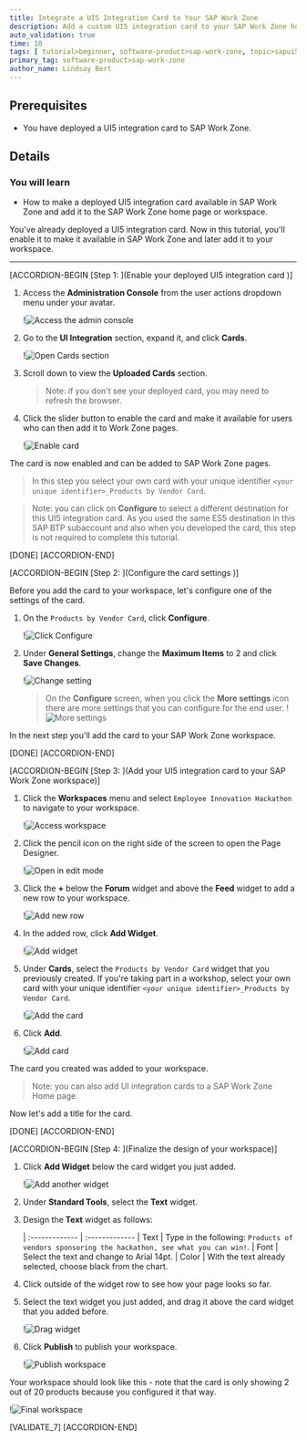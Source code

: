 ```yaml
---
title: Integrate a UI5 Integration Card to Your SAP Work Zone
description: Add a custom UI5 integration card to your SAP Work Zone home page.
auto_validation: true
time: 10
tags: [ tutorial>beginner, software-product>sap-work-zone, topic>sapui5]
primary_tag: software-product>sap-work-zone
author_name: Lindsay Bert
---
```


## Prerequisites
 - You have deployed a UI5 integration card to SAP Work Zone.

## Details
### You will learn
  -  How to make a deployed UI5 integration card available in SAP Work Zone and add it to the SAP Work Zone home page or workspace.

You've already deployed a UI5 integration card. Now in this tutorial, you'll enable it to make it available in SAP Work Zone and later add it to your workspace.


---



[ACCORDION-BEGIN [Step 1: ](Enable your deployed UI5 integration card )]

1. Access the **Administration Console** from the user actions dropdown menu under your avatar.

    !![Access the admin console](1-access-admin-console.png)

2. Go to the **UI Integration** section, expand it, and click **Cards**.  

    !![Open Cards section](2-open-card-section.png)

3. Scroll down to view the **Uploaded Cards** section.

    >Note: if you don't see your deployed card, you may need to refresh the browser.

4. Click the slider button to enable the card and make it available for users who can then add it to Work Zone pages.

    !![Enable card](3-enable-card.png)

The card is now enabled and can be added to SAP Work Zone pages.

>In this step you select your own card with your unique identifier `<your unique identifier>_Products by Vendor Card`.

>Note: you can click on **Configure** to select a different destination for this UI5 integration card. As you used the same ES5 destination in this SAP BTP subaccount and also when you developed the card, this step is not required to complete this tutorial.

[DONE]
[ACCORDION-END]

[ACCORDION-BEGIN [Step 2: ](Configure the card settings )]

Before you add the card to your workspace, let's configure one of the settings of the card.

1. On the `Products by Vendor Card`, click **Configure**.

    !![Click Configure](3a-click-configure.png)

2. Under **General Settings**, change the **Maximum Items** to 2 and click **Save Changes**.

    !![Change setting](3b-change-setting.png)

    > On the **Configure** screen, when you click the **More settings** icon there are more settings that you can configure for the end user.
    !![More settings](14-more-settings.png)

In the next step you'll add the card to your SAP Work Zone workspace.

[DONE]
[ACCORDION-END]


[ACCORDION-BEGIN [Step 3: ](Add your UI5 integration card to your SAP Work Zone workspace)]

1. Click the **Workspaces** menu and select `Employee Innovation Hackathon` to navigate to your workspace.

    !![Access workspace](4-select-workspace.png)


2. Click the pencil icon on the right side of the screen to open the Page Designer.

    !![Open in edit mode](5-open-page-designer.png)

3. Click the **+** below the **Forum** widget and above the **Feed** widget to add a new row to your workspace.

    !![Add new row](6-add-new-row.png)

4. In the added row, click **Add Widget**.

    !![Add widget](7-add-widget.png)

5. Under **Cards**, select the `Products by Vendor Card` widget that you previously created. If you're taking part in a workshop, select your own card with your unique identifier `<your unique identifier>_Products by Vendor Card`.

    !![Add the card](8-select-card.png)

6. Click **Add**.

    !![Add card](9-add-card.png)

The card you created was added to your workspace.


>Note: you can also add UI integration cards to a SAP Work Zone Home page.

Now let's add a title for the card.

[DONE]
[ACCORDION-END]


[ACCORDION-BEGIN [Step 4: ](Finalize the design of your workspace)]

1. Click **Add Widget** below the card widget you just added.

    !![Add another widget](10-add-another-widget.png)

2. Under **Standard Tools**, select the **Text** widget.

3. Design the **Text** widget as follows:

    |  :------------- | :-------------
    | Text            | Type in the following: `Products of vendors sponsoring the hackathon, see what you can win!`.
    | Font            | Select the text and change to Arial 14pt.
    | Color           | With the text already selected, choose black from the chart.

4. Click outside of the widget row to see how your page looks so far.

5. Select the text widget you just added, and drag it above the card widget that you added before.

    !![Drag widget](11-drag-widget.png)

6. Click **Publish** to publish your workspace.

    !![Publish workspace](12-publish.png)

Your workspace should look like this - note that the card is only showing 2 out of 20 products because you configured it that way.

!![Final workspace](13-final-workspace.png)

[VALIDATE_7]
[ACCORDION-END]
